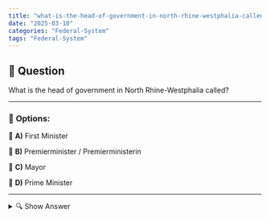 ```yaml
---
title: "what-is-the-head-of-government-in-north-rhine-westphalia-called"
date: "2025-03-10"
categories: "Federal-System"
tags: "Federal-System"
---
```


## 📌 **Question**

What is the head of government in North Rhine-Westphalia called?



---

### 📝 **Options:**

🔘 **A)** First Minister

🔘 **B)** Premierminister / Premierministerin

🔘 **C)** Mayor

🔘 **D)** Prime Minister

---

<details>
  <summary>🔍 Show Answer</summary>

  <p>
💡  <b>Correct Answer:</b>  d
  </p>
  <p>
    📖<b>Explanation:</b>
    In Germany, North Rhine-Westphalia is one of the 16 federal states with its own state government. The head of government heads this government and represents the state to the outside world. Different states use different titles for this position. In North Rhine-Westphalia, the district president is officially referred to as "prime minister" or "prime minister". This role includes the management of state politics, the representation of the federal state in the Bundesrat and the coordination of the ministries. Understanding these titles helps to better grasp the political structure and leadership roles within the German states.
  </p>
</details>
